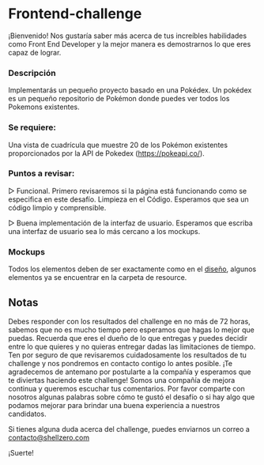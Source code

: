 # Frontend-challenge

¡Bienvenido! Nos gustaría saber más acerca de tus increíbles habilidades como Front End Developer y la mejor manera es demostrarnos lo que eres capaz de lograr. 

### Descripción

Implementarás un pequeño proyecto basado en una Pokédex.
Un pokédex es un pequeño repositorio de Pokémon donde puedes ver todos los Pokemons existentes.

### Se requiere:

Una vista de cuadrícula que muestre 20 de los Pokémon existentes proporcionados por la API de Pokedex (https://pokeapi.co/).

### Puntos a revisar:

▷ Funcional. Primero revisaremos si la página está funcionando como se especifica en este desafío.
Limpieza en el Código. Esperamos que sea un código limpio y comprensible.

▷ Buena implementación de la interfaz de usuario. Esperamos que escriba una interfaz de usuario sea lo más cercano a los mockups.

### Mockups
Todos los elementos deben de ser exactamente como en el [diseño](https://drive.google.com/drive/folders/1s3r4O7KEMDTZqtmNJmesPpEdiNvlhFFg?usp=sharing), algunos elementos ya se encuentrar en la carpeta de resource.

## Notas
Debes responder con los resultados del challenge en no más de 72 horas, sabemos que no es mucho tiempo pero esperamos que hagas lo mejor que puedas. Recuerda que eres el dueño de lo que entregas y puedes decidir entre lo que quieres y no quieras entregar dadas las limitaciones de tiempo.
Ten por seguro de que revisaremos cuidadosamente los resultados de tu challenge y nos pondremos en contacto contigo lo antes posible. ¡Te agradecemos de antemano por postularte a la compañía y esperamos que te diviertas haciendo este challenge!
Somos una compañía de mejora continua y queremos escuchar tus comentarios. Por favor comparte con nosotros algunas palabras sobre cómo te gustó el desafío o si hay algo que podamos mejorar para brindar una buena experiencia a nuestros candidatos.

Si tienes alguna duda acerca del challenge, puedes enviarnos un correo a contacto@shellzero.com

¡Suerte!





